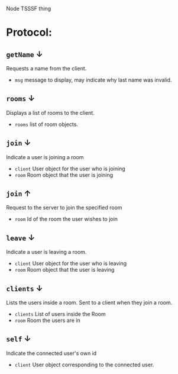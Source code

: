 Node TSSSF thing

# Protocol:

## `getName` &darr;
Requests a name from the client.
* `msg` message to display, may indicate why last name was invalid.

## `rooms` &darr;
Displays a list of rooms to the client.
* `rooms` list of room objects.

## `join` &darr;
Indicate a user is joining a room
* `client` User object for the user who is joining
* `room` Room object that the user is joining

## `join` &uarr;
Request to the server to join the specified room
* `room` Id of the room the user wishes to join

## `leave` &darr;
Indicate a user is leaving a room.
* `client` User object for the user who is leaving
* `room` Room object that the user is leaving

## `clients` &darr;
Lists the users inside a room. Sent to a client when they join a room.
* `clients` List of users inside the Room
* `room` Room the users are in

## `self` &darr;
Indicate the connected user's own id
* `client` User object corresponding to the connected user.
